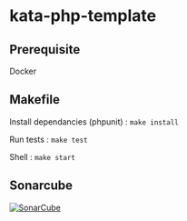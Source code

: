 # kata-php-template
## Prerequisite
Docker

## Makefile
Install dependancies (phpunit) : `make install`

Run tests : `make test`

Shell : `make start`

## Sonarcube
[![SonarCube](https://img.shields.io/badge/SonarCube_Debt-%3C2-brightgreen.svg?style=flat-square)](https://sonarcloud.io/dashboard?id=tgachet_kata-operations)
